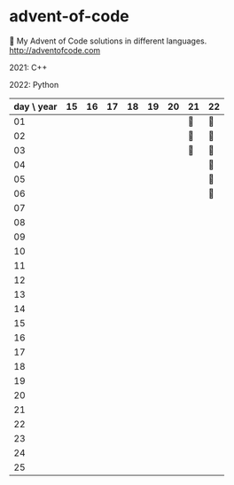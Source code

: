 # advent-of-code
🎄 My Advent of Code solutions in different languages. http://adventofcode.com

2021: C++

2022: Python

| day \ year | 15 | 16 | 17 | 18 | 19 | 20 | 21 | 22 |
|------------|----|----|----|----|----|----|----|----|
| 01         |    |    |    |    |    |    | 🎄 | 🎄 |
| 02         |    |    |    |    |    |    | 🎄 | 🎄 |
| 03         |    |    |    |    |    |    | 🎄 | 🎄 |
| 04         |    |    |    |    |    |    |    | 🎄 |
| 05         |    |    |    |    |    |    |    | 🎄 |
| 06         |    |    |    |    |    |    |    | 🎄 |
| 07         |    |    |    |    |    |    |    |    |
| 08         |    |    |    |    |    |    |    |    |
| 09         |    |    |    |    |    |    |    |    |
| 10         |    |    |    |    |    |    |    |    |
| 11         |    |    |    |    |    |    |    |    |
| 12         |    |    |    |    |    |    |    |    |
| 13         |    |    |    |    |    |    |    |    |
| 14         |    |    |    |    |    |    |    |    |
| 15         |    |    |    |    |    |    |    |    |
| 16         |    |    |    |    |    |    |    |    |
| 17         |    |    |    |    |    |    |    |    |
| 18         |    |    |    |    |    |    |    |    |
| 19         |    |    |    |    |    |    |    |    |
| 20         |    |    |    |    |    |    |    |    |
| 21         |    |    |    |    |    |    |    |    |
| 22         |    |    |    |    |    |    |    |    |
| 23         |    |    |    |    |    |    |    |    |
| 24         |    |    |    |    |    |    |    |    |
| 25         |    |    |    |    |    |    |    |    |
